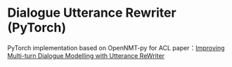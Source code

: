 # Dialogue Utterance Rewriter (PyTorch)

PyTorch implementation based on OpenNMT-py for ACL paper：[Improving Multi-turn Dialogue Modelling with Utterance ReWriter](https://www.aclweb.org/anthology/P19-1003.pdf)
